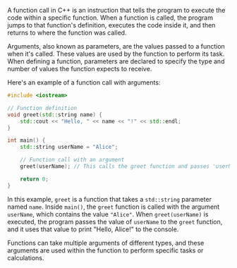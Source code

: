 [//]:# (### What Is a Function Call, and What Are Arguments?)

A function call in C++ is an instruction that tells the program to execute the code within a specific function. When a function is called, the program jumps to that function's definition, executes the code inside it, and then returns to where the function was called.

Arguments, also known as parameters, are the values passed to a function when it's called. These values are used by the function to perform its task. When defining a function, parameters are declared to specify the type and number of values the function expects to receive.

Here's an example of a function call with arguments:

```cpp
#include <iostream>

// Function definition
void greet(std::string name) {
    std::cout << "Hello, " << name << "!" << std::endl;
}

int main() {
    std::string userName = "Alice";

    // Function call with an argument
    greet(userName); // This calls the greet function and passes 'userName' as an argument

    return 0;
}
```

In this example, `greet` is a function that takes a `std::string` parameter named `name`. Inside `main()`, the `greet` function is called with the argument `userName`, which contains the value `"Alice"`. When `greet(userName)` is executed, the program passes the value of `userName` to the `greet` function, and it uses that value to print "Hello, Alice!" to the console.

Functions can take multiple arguments of different types, and these arguments are used within the function to perform specific tasks or calculations.
